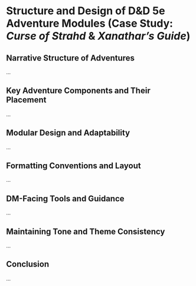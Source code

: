 # Structure and Design of D&D 5e Adventure Modules (Case Study: *Curse of Strahd* & *Xanathar’s Guide*)  

## Narrative Structure of Adventures  
...

## Key Adventure Components and Their Placement  
...

## Modular Design and Adaptability  
...

## Formatting Conventions and Layout  
...

## DM-Facing Tools and Guidance  
...

## Maintaining Tone and Theme Consistency  
...

## Conclusion  
...